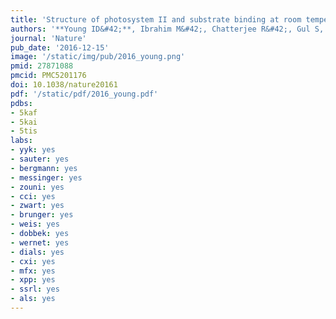 ```yaml
---
title: 'Structure of photosystem II and substrate binding at room temperature'
authors: '**Young ID&#42;**, Ibrahim M&#42;, Chatterjee R&#42;, Gul S, Fuller F, Koroidov S, Brewster AS, Tran R, Alonso-Mori R, Kroll T, Michels-Clark T, Laksmono H, Sierra RG, Stan CA, Hussein R, Zhang M, Douthit L, Kubin M, de Lichtenberg C, Vo PL, Nilsson H, Cheah MH, Shevela D, Saracini C, Bean MA, Seuffert I, Sokaras D, Weng T-C, Pastor E, Weninger C, Fransson T, Lassalle L, Bräuer P, Aller P, Docker PT, Andi B, Orville AM, Glownia JM, Nelson S, Sikorski M, Zhu D, Hunter MS, Lane TJ, Aquila A, Koglin JE, Robinson J, Liang M, Boutet S, Lyubimov AY, Uervirojnangkoorn M, Moriarty NW, Liebschner D, Afonine PV, Waterman DG, Evans G, Wernet P, Dobbek H, Weis WI, Brunger AT, Zwart PH, Adams PD, Zouni A, Messinger J, Bergmann U, Sauter NK, Kern J, Yachandra VK, Yano J.'
journal: 'Nature'
pub_date: '2016-12-15'
image: '/static/img/pub/2016_young.png'
pmid: 27871088
pmcid: PMC5201176
doi: 10.1038/nature20161
pdf: '/static/pdf/2016_young.pdf'
pdbs:
- 5kaf
- 5kai
- 5tis
labs:
- yyk: yes
- sauter: yes
- bergmann: yes
- messinger: yes
- zouni: yes
- cci: yes
- zwart: yes
- brunger: yes
- weis: yes
- dobbek: yes
- wernet: yes
- dials: yes
- cxi: yes
- mfx: yes
- xpp: yes
- ssrl: yes
- als: yes
---
```

